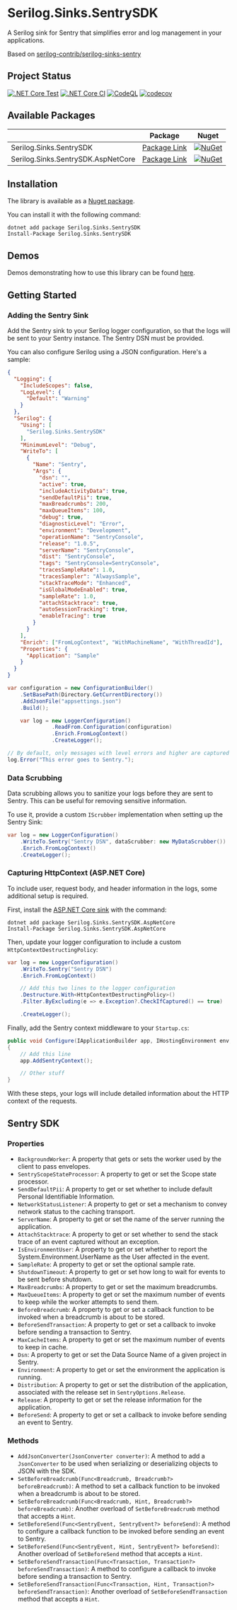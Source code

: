# Serilog.Sinks.SentrySDK

A Serilog sink for Sentry that simplifies error and log management in your applications.

Based on [serilog-contrib/serilog-sinks-sentry](https://github.com/serilog-contrib/serilog-sinks-sentry)

## Project Status

[![.NET Core Test](https://github.com/antoinebou12/Serilog.Sinks.SentrySDK/actions/workflows/tests.yml/badge.svg)](https://github.com/antoinebou12/Serilog.Sinks.SentrySDK/actions/workflows/tests.yml)
[![.NET Core CI](https://github.com/antoinebou12/Serilog.Sinks.SentrySDK/actions/workflows/CI.yml/badge.svg)](https://github.com/antoinebou12/Serilog.Sinks.SentrySDK/actions/workflows/CI.yml)
[![CodeQL](https://github.com/antoinebou12/Serilog.Sinks.SentrySDK/actions/workflows/codeql.yml/badge.svg)](https://github.com/antoinebou12/Serilog.Sinks.SentrySDK/actions/workflows/codeql.yml)
[![codecov](https://codecov.io/gh/antoinebou12/Serilog.Sinks.SentrySDK/branch/main/graph/badge.svg?token=DKLJUGCpI4)](https://codecov.io/gh/antoinebou12/Serilog.Sinks.SentrySDK)

## Available Packages

|                                    | Package                                                                            | Nuget                                                                                                                                                 |
| ---------------------------------- | ---------------------------------------------------------------------------------- | ----------------------------------------------------------------------------------------------------------------------------------------------------- |
| Serilog.Sinks.SentrySDK            | [Package Link](https://www.nuget.org/packages/Serilog.Sinks.SentrySDK/)            | [![NuGet](https://img.shields.io/nuget/v/Serilog.Sinks.SentrySDK.svg)](https://www.nuget.org/packages/Serilog.Sinks.SentrySDK/)                       |
| Serilog.Sinks.SentrySDK.AspNetCore | [Package Link](https://www.nuget.org/packages/Serilog.Sinks.SentrySDK.AspNetCore/) | [![NuGet](https://img.shields.io/nuget/v/Serilog.Sinks.SentrySDK.AspNetCore.svg)](https://www.nuget.org/packages/Serilog.Sinks.SentrySDK.AspNetCore/) |

## Installation

The library is available as a [Nuget package](https://www.nuget.org/packages/Serilog.Sinks.SentrySDK/).

You can install it with the following command:

```
dotnet add package Serilog.Sinks.SentrySDK
Install-Package Serilog.Sinks.SentrySDK
```

## Demos

Demos demonstrating how to use this library can be found [here](demos/).

## Getting Started

### Adding the Sentry Sink

Add the Sentry sink to your Serilog logger configuration, so that the logs will be sent to your Sentry instance. The Sentry DSN must be provided.

You can also configure Serilog using a JSON configuration. Here's a sample:

```json
{
  "Logging": {
    "IncludeScopes": false,
    "LogLevel": {
      "Default": "Warning"
    }
  },
  "Serilog": {
    "Using": [
      "Serilog.Sinks.SentrySDK"
    ],
    "MinimumLevel": "Debug",
    "WriteTo": [
      {
        "Name": "Sentry",
        "Args": {
          "dsn": "",
          "active": true,
          "includeActivityData": true,
          "sendDefaultPii": true,
          "maxBreadcrumbs": 200,
          "maxQueueItems": 100,
          "debug": true,
          "diagnosticLevel": "Error",
          "environment": "Development",
          "operationName": "SentryConsole",
          "release": "1.0.5",
          "serverName": "SentryConsole",
          "dist": "SentryConsole",
          "tags": "SentryConsole=SentryConsole",
          "tracesSampleRate": 1.0,
          "tracesSampler": "AlwaysSample",
          "stackTraceMode": "Enhanced",
          "isGlobalModeEnabled": true,
          "sampleRate": 1.0,
          "attachStacktrace": true,
          "autoSessionTracking": true,
          "enableTracing": true
        }
      }
    ],
    "Enrich": ["FromLogContext", "WithMachineName", "WithThreadId"],
    "Properties": {
      "Application": "Sample"
    }
  }
}
```

```csharp
var configuration = new ConfigurationBuilder()
    .SetBasePath(Directory.GetCurrentDirectory())
    .AddJsonFile("appsettings.json")
    .Build();

    var log = new LoggerConfiguration()
              .ReadFrom.Configuration(configuration)
              .Enrich.FromLogContext()
              .CreateLogger();

// By default, only messages with level errors and higher are captured
log.Error("This error goes to Sentry.");
```

### Data Scrubbing

Data scrubbing allows you to sanitize your logs before they are sent to Sentry. This can be useful for removing sensitive information.

To use it, provide a custom `IScrubber` implementation when setting up the Sentry Sink:

```csharp
var log = new LoggerConfiguration()
    .WriteTo.Sentry("Sentry DSN", dataScrubber: new MyDataScrubber())
    .Enrich.FromLogContext()
    .CreateLogger();
```

### Capturing HttpContext (ASP.NET Core)

To include user, request body, and header information in the logs, some additional setup is required.

First, install the [ASP.NET Core sink](https://www.nuget.org/packages/Serilog.Sinks.SentrySDK.AspNetCore/) with the command:

```
dotnet add package Serilog.Sinks.SentrySDK.AspNetCore
Install-Package Serilog.Sinks.SentrySDK.AspNetCore
```

Then, update your logger configuration to include a custom `HttpContextDestructingPolicy`:

```csharp
var log = new LoggerConfiguration()
    .WriteTo.Sentry("Sentry DSN")
    .Enrich.FromLogContext()

    // Add this two lines to the logger configuration
    .Destructure.With<HttpContextDestructingPolicy>()
    .Filter.ByExcluding(e => e.Exception?.CheckIfCaptured() == true)

    .CreateLogger();
```

Finally, add the Sentry context middleware to your `Startup.cs`:

```csharp
public void Configure(IApplicationBuilder app, IHostingEnvironment env, ILoggerFactory loggerFactory)
{
    // Add this line
    app.AddSentryContext();

    // Other stuff
}
```

With these steps, your logs will include detailed information about the HTTP context of the requests.


## Sentry SDK
### Properties
* `BackgroundWorker`: A property that gets or sets the worker used by the client to pass envelopes.
* `SentryScopeStateProcessor`: A property to get or set the Scope state processor.
* `SendDefaultPii`: A property to get or set whether to include default Personal Identifiable Information.
* `NetworkStatusListener`: A property to get or set a mechanism to convey network status to the caching transport.
* `ServerName`: A property to get or set the name of the server running the application.
* `AttachStacktrace`: A property to get or set whether to send the stack trace of an event captured without an exception.
* `IsEnvironmentUser`: A property to get or set whether to report the System.Environment.UserName as the User affected in the event.
* `SampleRate`: A property to get or set the optional sample rate.
* `ShutdownTimeout`: A property to get or set how long to wait for events to be sent before shutdown.
* `MaxBreadcrumbs`: A property to get or set the maximum breadcrumbs.
* `MaxQueueItems`: A property to get or set the maximum number of events to keep while the worker attempts to send them.
* `BeforeBreadcrumb`: A property to get or set a callback function to be invoked when a breadcrumb is about to be stored.
* `BeforeSendTransaction`: A property to get or set a callback to invoke before sending a transaction to Sentry.
* `MaxCacheItems`: A property to get or set the maximum number of events to keep in cache.
* `Dsn`: A property to get or set the Data Source Name of a given project in Sentry.
* `Environment`: A property to get or set the environment the application is running.
* `Distribution`: A property to get or set the distribution of the application, associated with the release set in `SentryOptions.Release`.
* `Release`: A property to get or set the release information for the application.
* `BeforeSend`: A property to get or set a callback to invoke before sending an event to Sentry.

### Methods
* `AddJsonConverter(JsonConverter converter)`: A method to add a `JsonConverter` to be used when serializing or deserializing objects to JSON with the SDK.
* `SetBeforeBreadcrumb(Func<Breadcrumb, Breadcrumb?> beforeBreadcrumb)`: A method to set a callback function to be invoked when a breadcrumb is about to be stored.
* `SetBeforeBreadcrumb(Func<Breadcrumb, Hint, Breadcrumb?> beforeBreadcrumb)`: Another overload of `SetBeforeBreadcrumb` method that accepts a `Hint`.
* `SetBeforeSend(Func<SentryEvent, SentryEvent?> beforeSend)`: A method to configure a callback function to be invoked before sending an event to Sentry.
* `SetBeforeSend(Func<SentryEvent, Hint, SentryEvent?> beforeSend)`: Another overload of `SetBeforeSend` method that accepts a `Hint`.
* `SetBeforeSendTransaction(Func<Transaction, Transaction?> beforeSendTransaction)`: A method to configure a callback to invoke before sending a transaction to Sentry.
* `SetBeforeSendTransaction(Func<Transaction, Hint, Transaction?> beforeSendTransaction)`: Another overload of `SetBeforeSendTransaction` method that accepts a `Hint`.
